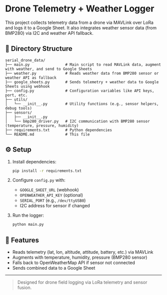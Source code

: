 # Drone Telemetry + Weather Logger

This project collects telemetry data from a drone via MAVLink over LoRa and logs it to a Google Sheet. It also integrates weather sensor data (from BMP280) via I2C and weather API fallback.

## 📁 Directory Structure

```
serial_drone_data/
├── main.py                # Main script to read MAVLink data, augment with weather, and send to Google Sheets
├── weather.py             # Reads weather data from BMP280 sensor or weather API as fallback
├── google_sheets.py       # Sends telemetry + weather data to Google Sheets using webhook
├── config.py              # Configuration variables like API keys, port, etc.
├── utils/
│   └── __init__.py        # Utility functions (e.g., sensor helpers, debug tools)
├── sensors/
│   ├── __init__.py
│   └── bmp280_driver.py   # I2C communication with BMP280 sensor (temperature, pressure, humidity)
├── requirements.txt       # Python dependencies
└── README.md              # This file
```

## ⚙️ Setup

1. Install dependencies:
   ```bash
   pip install -r requirements.txt
   ```

2. Configure `config.py` with:
   - `GOOGLE_SHEET_URL` (webhook)
   - `OPENWEATHER_API_KEY` (optional)
   - `SERIAL_PORT` (e.g., `/dev/ttyUSB0`)
   - I2C address for sensor if changed

3. Run the logger:
   ```bash
   python main.py
   ```

## 🔧 Features

- Reads telemetry (lat, lon, altitude, attitude, battery, etc.) via MAVLink
- Augments with temperature, humidity, pressure (BMP280 sensor)
- Falls back to OpenWeatherMap API if sensor not connected
- Sends combined data to a Google Sheet

---
> Designed for drone field logging via LoRa telemetry and sensor fusion.